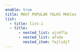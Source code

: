 ```yaml
---
enable: true
title: MOST POPULAR TALKS MUkles
list:
  - title: list-1
  - title:
      - nested_list: ajsdfla
      - nested_list: afsda
        nested_item: fajlsdjf
---
```

